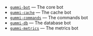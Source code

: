 - [`gummi-bot`](https://github.com/met4morfosis/gummi/gummi-bot) — The core bot
- [`gummi-cache`](https://github.com/met4morfosis/gummi/gummi-cache) — The cache bot
- [`gummi-commands`](https://github.com/met4morfosis/gummi/gummi-commands) — The commands bot
- [`gummi-db`](https://github.com/met4morfosis/gummi/gummi-db) — The database bot
- [`gummi-metrics`](https://github.com/met4morfosis/gummi/gummi-metrics) — The metrics bot
